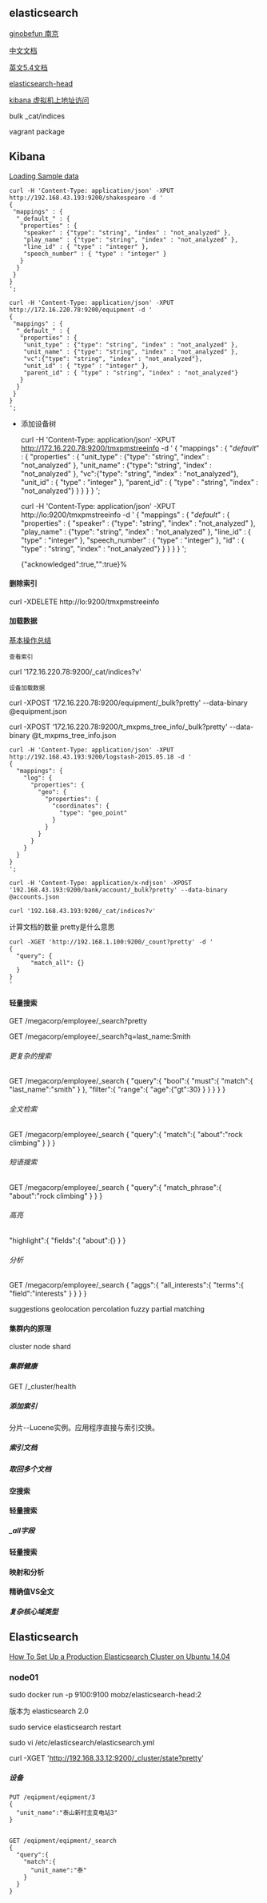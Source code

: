 ## elasticsearch

[ginobefun 南京](http://ginobefunny.com/categories/Elasticsearch/)

[中文文档](https://elasticsearch.cn/book/elasticsearch_definitive_guide_2.x/running-elasticsearch.html)

[英文5.4文档](https://www.elastic.co/guide/en/elasticsearch/reference/current/modules-node.html)

[elasticsearch-head](https://github.com/mobz/elasticsearch-head)

[kibana 虚拟机上地址访问](http://192.168.33.10:5601)

  bulk
  _cat/indices

  vagrant package

## Kibana

[Loading Sample data](https://www.elastic.co/guide/en/kibana/current/tutorial-load-dataset.html)

    curl -H 'Content-Type: application/json' -XPUT http://192.168.43.193:9200/shakespeare -d '
    {
     "mappings" : {
      "_default_" : {
       "properties" : {
        "speaker" : {"type": "string", "index" : "not_analyzed" },
        "play_name" : {"type": "string", "index" : "not_analyzed" },
        "line_id" : { "type" : "integer" },
        "speech_number" : { "type" : "integer" }
       }
      }
     }
    }
    ';

    curl -H 'Content-Type: application/json' -XPUT http://172.16.220.78:9200/equipment -d '
    {
     "mappings" : {
      "_default_" : {
       "properties" : {
        "unit_type" : {"type": "string", "index" : "not_analyzed" },
        "unit_name" : {"type": "string", "index" : "not_analyzed" },
        "vc":{"type": "string", "index" : "not_analyzed"},
        "unit_id" : { "type" : "integer" },
        "parent_id" : { "type" : "string", "index" : "not_analyzed"}
       }
      }
     }
    }
    ';


* 添加设备树

    curl -H 'Content-Type: application/json' -XPUT http://172.16.220.78:9200/tmxpmstreeinfo -d '
    {
     "mappings" : {
      "_default_" : {
       "properties" : {
        "unit_type" : {"type": "string", "index" : "not_analyzed" },
        "unit_name" : {"type": "string", "index" : "not_analyzed" },
        "vc":{"type": "string", "index" : "not_analyzed"},
        "unit_id" : { "type" : "integer" },
        "parent_id" : { "type" : "string", "index" : "not_analyzed"}
       }
      }
     }
    }
    ';

    curl -H 'Content-Type: application/json' -XPUT http://lo:9200/tmxpmstreeinfo -d '
    {
     "mappings" : {
      "_default_" : {
       "properties" : {
        "speaker" : {"type": "string", "index" : "not_analyzed" },
        "play_name" : {"type": "string", "index" : "not_analyzed" },
        "line_id" : { "type" : "integer" },
        "speech_number" : { "type" : "integer" },
        "id" : { "type" : "string", "index" : "not_analyzed"}
       }
      }
     }
    }
    ';



    {"acknowledged":true,"":true}%

#### 删除索引

curl -XDELETE http://lo:9200/tmxpmstreeinfo    

#### 加载数据

[基本操作总结](http://www.zhimengzhe.com/shujuku/other/193898.html)

    查看索引

curl '172.16.220.78:9200/_cat/indices?v'

    设备加载数据

curl -XPOST '172.16.220.78:9200/equipment/_bulk?pretty' --data-binary @equipment.json

curl -XPOST '172.16.220.78:9200/t_mxpms_tree_info/_bulk?pretty' --data-binary @t_mxpms_tree_info.json


    curl -H 'Content-Type: application/json' -XPUT http://192.168.43.193:9200/logstash-2015.05.18 -d '
    {
      "mappings": {
        "log": {
          "properties": {
            "geo": {
              "properties": {
                "coordinates": {
                  "type": "geo_point"
                }
              }
            }
          }
        }
      }
    }
    ';

    curl -H 'Content-Type: application/x-ndjson' -XPOST '192.168.43.193:9200/bank/account/_bulk?pretty' --data-binary @accounts.json

    curl '192.168.43.193:9200/_cat/indices?v'

计算文档的数量 pretty是什么意思

    curl -XGET 'http://192.168.1.100:9200/_count?pretty' -d '
    {
      "query": {
          "match_all": {}
      }
    }
    '    

#### 轻量搜索

GET /megacorp/employee/_search?pretty

GET /megacorp/employee/_search?q=last_name:Smith

###### 更复杂的搜索

GET /megacorp/employee/_search
{
  "query":{
    "bool":{
      "must":{
        "match":{
          "last_name":"smith"
        }
      },
      "filter":{
        "range":{
          "age":{"gt":30}
        }
      }
    }
  }
}

###### 全文检索

GET /megacorp/employee/_search
{
  "query":{
    "match":{
      "about":"rock climbing"
    }
  }
}

###### 短语搜索

GET /megacorp/employee/_search
{
  "query":{
    "match_phrase":{
      "about":"rock climbing"
    }
  }
}

###### 高亮

  "highlight":{
    "fields":{
      "about":{}
    }
  }

###### 分析

GET /megacorp/employee/_search
{
  "aggs":{
    "all_interests":{
      "terms":{
        "field":"interests"
      }
    }
  }
}
 
suggestions geolocation percolation fuzzy partial matching

#### 集群内的原理

cluster node shard

##### 集群健康

GET /_cluster/health

##### 添加索引 

分片--Lucene实例。应用程序直接与索引交换。

##### 索引文档

##### 取回多个文档 

####  空搜索

#### 轻量搜索

##### _all字段

#### 轻量搜索

#### 映射和分析

#### 精确值VS全文

##### 复杂核心域类型


## Elasticsearch

[How To Set Up a Production Elasticsearch Cluster on Ubuntu 14.04](https://www.digitalocean.com/community/tutorials/how-to-set-up-a-production-elasticsearch-cluster-on-ubuntu-14-04)

### node01

sudo docker run -p 9100:9100 mobz/elasticsearch-head:2

版本为 elasticsearch 2.0

sudo service elasticsearch restart

sudo vi /etc/elasticsearch/elasticsearch.yml

curl -XGET 'http://192.168.33.12:9200/_cluster/state?pretty'

##### 设备

    PUT /eqipment/eqipment/3
    {
      "unit_name":"泰山新村主变电站3"
    }


    GET /eqipment/eqipment/_search
    {
      "query":{
        "match":{
          "unit_name":"泰"
        }
      }
    }


